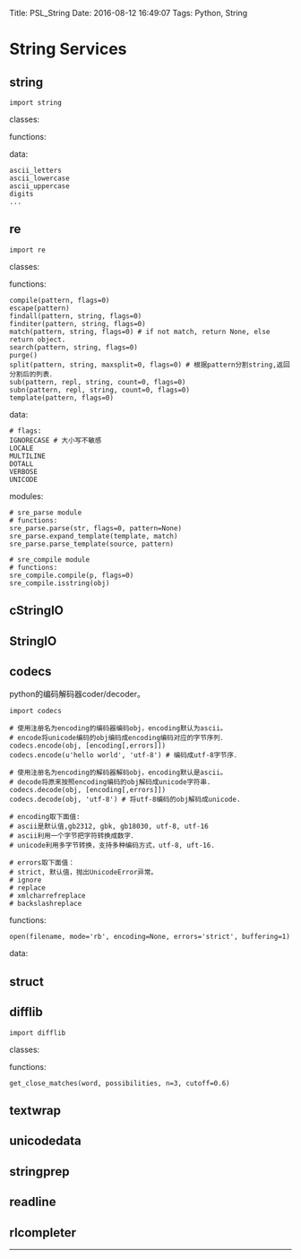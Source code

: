 Title: PSL_String
Date: 2016-08-12 16:49:07
Tags: Python, String



# String Services

## string

    import string

classes:

functions:

data:

    ascii_letters
    ascii_lowercase
    ascii_uppercase
    digits
    ...

## re

    import re

classes:

functions:

    compile(pattern, flags=0)
    escape(pattern)
    findall(pattern, string, flags=0)
    finditer(pattern, string, flags=0)
    match(pattern, string, flags=0) # if not match, return None, else return object.
    search(pattern, string, flags=0)
    purge()
    split(pattern, string, maxsplit=0, flags=0) # 根据pattern分割string,返回分割后的列表．
    sub(pattern, repl, string, count=0, flags=0)
    subn(pattern, repl, string, count=0, flags=0)
    template(pattern, flags=0)

data:

    # flags:
    IGNORECASE # 大小写不敏感
    LOCALE
    MULTILINE
    DOTALL
    VERBOSE
    UNICODE

modules:

    # sre_parse module
    # functions:
    sre_parse.parse(str, flags=0, pattern=None)
    sre_parse.expand_template(template, match)
    sre_parse.parse_template(source, pattern)

    # sre_compile module
    # functions:
    sre_compile.compile(p, flags=0)
    sre_compile.isstring(obj)

## cStringIO

## StringIO

## codecs

python的编码解码器coder/decoder。

    import codecs

    # 使用注册名为encoding的编码器编码obj，encoding默认为ascii。
    # encode将unicode编码的obj编码成encoding编码对应的字节序列．
    codecs.encode(obj, [encoding[,errors]])
    codecs.encode(u'hello world', 'utf-8') # 编码成utf-8字节序．

    # 使用注册名为encoding的解码器解码obj，encoding默认是ascii。
    # decode将原来按照encoding编码的obj解码成unicode字符串.
    codecs.decode(obj, [encoding[,errors]])
    codecs.decode(obj, 'utf-8') # 将utf-8编码的obj解码成unicode.

    # encoding取下面值:
    # ascii是默认值,gb2312, gbk, gb18030, utf-8, utf-16
    # ascii利用一个字节把字符转换成数字．
    # unicode利用多字节转换，支持多种编码方式，utf-8, uft-16.

    # errors取下面值：
    # strict, 默认值，抛出UnicodeError异常。
    # ignore
    # replace
    # xmlcharrefreplace
    # backslashreplace

functions:

    open(filename, mode='rb', encoding=None, errors='strict', buffering=1)

data:

## struct

## difflib

    import difflib

classes:

functions:

    get_close_matches(word, possibilities, n=3, cutoff=0.6)

## textwrap

## unicodedata

## stringprep

## readline

## rlcompleter

***
